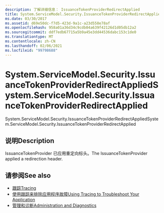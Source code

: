 ```yaml
---
description: 了解详细信息： IssuanceTokenProviderRedirectApplied
title: System.ServiceModel.Security.IssuanceTokenProviderRedirectApplied
ms.date: 03/30/2017
ms.assetid: d69e50dc-f7d5-423d-9a1c-a23d558e78af
ms.openlocfilehash: 958a01a36d34c9cdb04a639f42126d1d05db12a2
ms.sourcegitcommit: ddf7edb67715a5b9a45e3dd44536dabc153c1de0
ms.translationtype: MT
ms.contentlocale: zh-CN
ms.lasthandoff: 02/06/2021
ms.locfileid: "99798688"
---
```

# <a name="systemservicemodelsecurityissuancetokenproviderredirectapplied"></a><span data-ttu-id="40d3c-103">System.ServiceModel.Security.IssuanceTokenProviderRedirectApplied</span><span class="sxs-lookup"><span data-stu-id="40d3c-103">System.ServiceModel.Security.IssuanceTokenProviderRedirectApplied</span></span>

<span data-ttu-id="40d3c-104">System.ServiceModel.Security.IssuanceTokenProviderRedirectApplied</span><span class="sxs-lookup"><span data-stu-id="40d3c-104">System.ServiceModel.Security.IssuanceTokenProviderRedirectApplied</span></span>  
  
## <a name="description"></a><span data-ttu-id="40d3c-105">说明</span><span class="sxs-lookup"><span data-stu-id="40d3c-105">Description</span></span>  

 <span data-ttu-id="40d3c-106">IssuanceTokenProvider 已应用重定向标头。</span><span class="sxs-lookup"><span data-stu-id="40d3c-106">The IssuanceTokenProvider applied a redirection header.</span></span>  
  
## <a name="see-also"></a><span data-ttu-id="40d3c-107">请参阅</span><span class="sxs-lookup"><span data-stu-id="40d3c-107">See also</span></span>

- [<span data-ttu-id="40d3c-108">跟踪</span><span class="sxs-lookup"><span data-stu-id="40d3c-108">Tracing</span></span>](index.md)
- [<span data-ttu-id="40d3c-109">使用跟踪来排除应用程序故障</span><span class="sxs-lookup"><span data-stu-id="40d3c-109">Using Tracing to Troubleshoot Your Application</span></span>](using-tracing-to-troubleshoot-your-application.md)
- [<span data-ttu-id="40d3c-110">管理和诊断</span><span class="sxs-lookup"><span data-stu-id="40d3c-110">Administration and Diagnostics</span></span>](../index.md)
